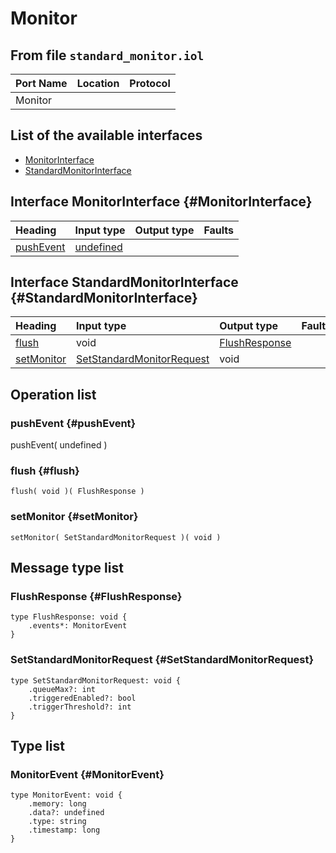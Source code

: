 # Monitor

## From file `standard_monitor.iol`

| Port Name | Location | Protocol |
| :--- | :--- | :--- |
| Monitor |  |  |

## List of the available interfaces

* [MonitorInterface](monitor.md#MonitorInterface)
* [StandardMonitorInterface](monitor.md#StandardMonitorInterface)

## Interface MonitorInterface {#MonitorInterface}

| Heading | Input type | Output type | Faults |
| :--- | :--- | :--- | :--- |
| [pushEvent](monitor.md#pushEvent) | [undefined](monitor.md#undefined)  |   |   |

## Interface StandardMonitorInterface {#StandardMonitorInterface}

| Heading | Input type | Output type | Faults |
| :--- | :--- | :--- | :--- |
| [flush](monitor.md#flush) | void  | [FlushResponse](monitor.md#FlushResponse)  |  |
| [setMonitor](monitor.md#setMonitor) | [SetStandardMonitorRequest](monitor.md#SetStandardMonitorRequest)  | void  |  |

## Operation list

### pushEvent {#pushEvent}

pushEvent\( undefined \)

### flush {#flush}

```text
flush( void )( FlushResponse )
```

### setMonitor {#setMonitor}

```text
setMonitor( SetStandardMonitorRequest )( void )
```

## Message type list

### FlushResponse {#FlushResponse}

```text
type FlushResponse: void { 
    .events*: MonitorEvent
}
```

### SetStandardMonitorRequest {#SetStandardMonitorRequest}

```text
type SetStandardMonitorRequest: void { 
    .queueMax?: int
    .triggeredEnabled?: bool
    .triggerThreshold?: int
}
```

## Type list

### MonitorEvent {#MonitorEvent}

```text
type MonitorEvent: void { 
    .memory: long
    .data?: undefined
    .type: string
    .timestamp: long
}
```

